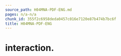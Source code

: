 ```yaml
---
source_path: H04MNA-PDF-ENG.md
pages: n/a-n/a
chunk_id: 355f2c6958deda0457c016e7120e87b474b7bc6f
title: H04MNA-PDF-ENG
---
```

# interaction.
